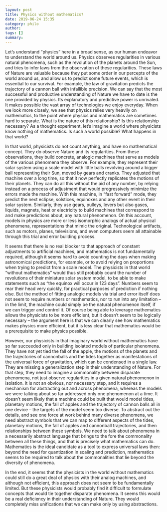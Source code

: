 ```yaml
---
layout: post
title: Physics without mathematics?
date: 2019-06-24 15:35
category: philo
author: 
tags: []
summary: 
---
```

Let’s understand “physics” here in a broad sense, as our human endeavor to understand the world around us. Physics observes regularities in various natural phenomena, such as the revolution of the planets around the Sun, and tries to infer laws from the observation of these regularities. These laws of Nature are valuable because they put some order in our percepts of the world around us, and allow us to predict some future events, which is essential to our survival. For example, the law of gravitation predicts the trajectory of a cannon ball with infallible precision. We can say that the most successful and productive understanding of Nature we have to date is the one provided by physics. Its explanatory and predictive power is unrivaled. It makes possible the vast array of technologies we enjoy everyday. When we look more closely, we see that physics relies very heavily on mathematics, to the point where physics and mathematics are sometimes hard to separate. What is the nature of this relationship? Is this relationship necessary? As a thought experiment, let’s imagine a world where physicists know nothing of mathematics. Is such a world possible? What happens in that world?  

In that world, physicists do not count anything, and have no mathematical concept. They do observe Nature and its regularities. From these observations, they build concrete, analogic machines that serve as models of the various phenomena they observe. For example, they represent their solar system using a scale model with little balls revolving around a bigger ball representing their Sun, moved by gears and cranks. They adjusted that machine over a long time, so that it now perfectly replicates the motions of their planets. They can do all this without the aid of any number, by relying instead on a process of adjustment that would progressively minimize the errors made the machine. With this machine, in “fast forward” mode, they predict the next eclipse, solstices, equinoxes and any other event in their solar system. Similarly, they use gears, pulleys, levers but also gases, liquids, magnets, heat or electricity to build machines that correspond to and make predictions about, any natural phenomenon. On this account, models in physics are more or less isomorphic analogs of actual physical phenomena, representations that mimic the original. Technological artifacts, such as motors, planes, televisions, and even computers seem all attainable through this trial and error building process. 

It seems that there is no real blocker to that approach of constant adjustments to artificial machines, and mathematics is not fundamentally required, although it seems hard to avoid counting the days when making astronomical predictions, for example, or to avoid relying on proportions when trying to predict from a scale model. The physicists in that world “without mathematics” would thus still probably count the number of revolutions of their miniature solar system model, to be able to make statements such as “the equinox will occur in 123 days”. Numbers seem to rear their head very quickly, for practical purposes of prediction if nothing else. But the method of fitting analogic models via trial and error itself does not seem to require numbers or mathematics, nor to run into any limitation – in the limit, the machine could simply be the natural phenomenon itself, if we can trigger and control it. Of course being able to leverage mathematics allows the physicists to be more efficient, but it doesn’t seem to be logically necessary – the argument here is that we can clearly see how mathematics makes physics more efficient, but it is less clear that mathematics would be a prerequisite to make physics possible.

However, our physicists in that imaginary world without mathematics have so far succeeded only in building isolated models of particular phenomena. They have not yet tied the fall of the apple, the motions of the planets and the trajectories of cannonballs and the tides together as manifestations of the universal force of gravitation, which can be condensed in a single law. They are missing a generalization step in their understanding of Nature. For that step, they need to imagine a commonality between disparate phenomena, not just observe regularities in a given natural phenomenon in isolation. It is not an obvious, nor necessary step, and it requires a mechanism for abstracting out and across phenomena, whereas the models we were talking about so far addressed only one phenomenon at a time. It doesn’t seem likely that a machine could be built that would model tides, planetary motions, the fall of apples and the trajectory of cannon balls all in one device – the targets of the model seem too diverse. To abstract out the details, and see one force at work behind many diverse phenomena, we need abstract symbols that we can map to different aspects of the tides, planetary motions, the fall of apples and cannonball trajectories, and then relationships between these symbols. We need to talk about phenomena in a necessarily abstract language that brings to the fore the commonality between all these things, and that is precisely what mathematics can do. Mathematics is the ideal candidate as a tool to express universal laws then: beyond the need for quantization in scaling and prediction, mathematics seems to be required to talk about the commonalities that lie beyond the diversity of phenomena.

In the end, it seems that the physicists in the world without mathematics could still do a great deal of physics with their analog machines, and although not efficient, this approach does not seem to be fundamentally limited. But these physicists would probably find it difficult to formulate concepts that would tie together disparate phenomena. It seems this would be a real deficiency in their understanding of Nature. They would completely miss unifications that we can make only by using abstractions.

